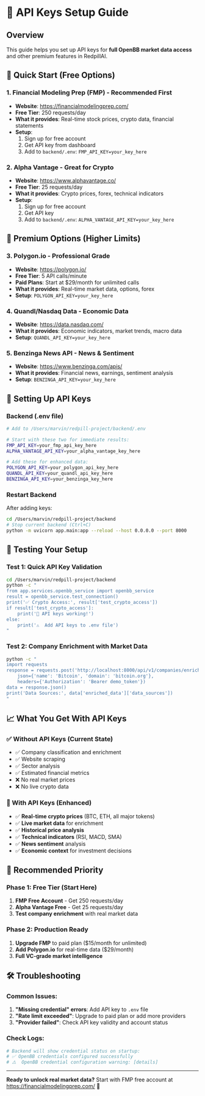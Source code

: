 # 🔑 API Keys Setup Guide

## Overview
This guide helps you set up API keys for **full OpenBB market data access** and other premium features in RedpillAI.

## 🚀 Quick Start (Free Options)

### 1. **Financial Modeling Prep (FMP)** - Recommended First
- **Website**: https://financialmodelingprep.com/
- **Free Tier**: 250 requests/day
- **What it provides**: Real-time stock prices, crypto data, financial statements
- **Setup**:
  1. Sign up for free account
  2. Get API key from dashboard
  3. Add to `backend/.env`: `FMP_API_KEY=your_key_here`

### 2. **Alpha Vantage** - Great for Crypto
- **Website**: https://www.alphavantage.co/
- **Free Tier**: 25 requests/day
- **What it provides**: Crypto prices, forex, technical indicators
- **Setup**:
  1. Sign up for free account
  2. Get API key
  3. Add to `backend/.env`: `ALPHA_VANTAGE_API_KEY=your_key_here`

## 💎 Premium Options (Higher Limits)

### 3. **Polygon.io** - Professional Grade
- **Website**: https://polygon.io/
- **Free Tier**: 5 API calls/minute
- **Paid Plans**: Start at $29/month for unlimited calls
- **What it provides**: Real-time market data, options, forex
- **Setup**: `POLYGON_API_KEY=your_key_here`

### 4. **Quandl/Nasdaq Data** - Economic Data
- **Website**: https://data.nasdaq.com/
- **What it provides**: Economic indicators, market trends, macro data
- **Setup**: `QUANDL_API_KEY=your_key_here`

### 5. **Benzinga News API** - News & Sentiment
- **Website**: https://www.benzinga.com/apis/
- **What it provides**: Financial news, earnings, sentiment analysis
- **Setup**: `BENZINGA_API_KEY=your_key_here`

## 🔧 Setting Up API Keys

### Backend (.env file)
```bash
# Add to /Users/marvin/redpill-project/backend/.env

# Start with these two for immediate results:
FMP_API_KEY=your_fmp_api_key_here
ALPHA_VANTAGE_API_KEY=your_alpha_vantage_key_here

# Add these for enhanced data:
POLYGON_API_KEY=your_polygon_api_key_here
QUANDL_API_KEY=your_quandl_api_key_here
BENZINGA_API_KEY=your_benzinga_key_here
```

### Restart Backend
After adding keys:
```bash
cd /Users/marvin/redpill-project/backend
# Stop current backend (Ctrl+C)
python -m uvicorn app.main:app --reload --host 0.0.0.0 --port 8000
```

## 🧪 Testing Your Setup

### Test 1: Quick API Key Validation
```bash
cd /Users/marvin/redpill-project/backend
python -c "
from app.services.openbb_service import openbb_service
result = openbb_service.test_connection()
print('✅ Crypto Access:', result['test_crypto_access'])
if result['test_crypto_access']:
    print('🎉 API keys working!')
else:
    print('⚠️  Add API keys to .env file')
"
```

### Test 2: Company Enrichment with Market Data
```bash
python -c "
import requests
response = requests.post('http://localhost:8000/api/v1/companies/enrich', 
    json={'name': 'Bitcoin', 'domain': 'bitcoin.org'},
    headers={'Authorization': 'Bearer demo_token'})
data = response.json()
print('Data Sources:', data['enriched_data']['data_sources'])
"
```

## 📈 What You Get With API Keys

### ✅ Without API Keys (Current State)
- ✅ Company classification and enrichment
- ✅ Website scraping
- ✅ Sector analysis
- ✅ Estimated financial metrics
- ❌ No real market prices
- ❌ No live crypto data

### 🚀 With API Keys (Enhanced)
- ✅ **Real-time crypto prices** (BTC, ETH, all major tokens)
- ✅ **Live market data** for enrichment
- ✅ **Historical price analysis**
- ✅ **Technical indicators** (RSI, MACD, SMA)
- ✅ **News sentiment** analysis
- ✅ **Economic context** for investment decisions

## 🎯 Recommended Priority

### Phase 1: Free Tier (Start Here)
1. **FMP Free Account** - Get 250 requests/day
2. **Alpha Vantage Free** - Get 25 requests/day
3. **Test company enrichment** with real market data

### Phase 2: Production Ready
1. **Upgrade FMP** to paid plan ($15/month for unlimited)
2. **Add Polygon.io** for real-time data ($29/month)
3. **Full VC-grade market intelligence**

## 🛠️ Troubleshooting

### Common Issues:
1. **"Missing credential" errors**: Add API key to `.env` file
2. **"Rate limit exceeded"**: Upgrade to paid plan or add more providers
3. **"Provider failed"**: Check API key validity and account status

### Check Logs:
```bash
# Backend will show credential status on startup:
# ✅ OpenBB credentials configured successfully
# ⚠️  OpenBB credential configuration warning: [details]
```

---
**Ready to unlock real market data?** Start with FMP free account at https://financialmodelingprep.com/ 🚀